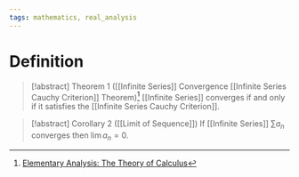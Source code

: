 ```yaml
---
tags: mathematics, real_analysis
---
```


# Definition

> [!abstract] Theorem 1 ([[Infinite Series]] Convergence [[Infinite Series Cauchy Criterion]] Theorem)[^1]
> [[Infinite Series]] converges if and only if it satisfies the [[Infinite Series Cauchy Criterion]].

> [!abstract] Corollary 2 ([[Limit of Sequence]])
> If [[Infinite Series]] $\sum a_n$ converges then $\lim a_n = 0$.

[^1]: [Elementary Analysis: The Theory of Calculus](zotero://open-pdf/library/items/GUY2WR3V?page=110)